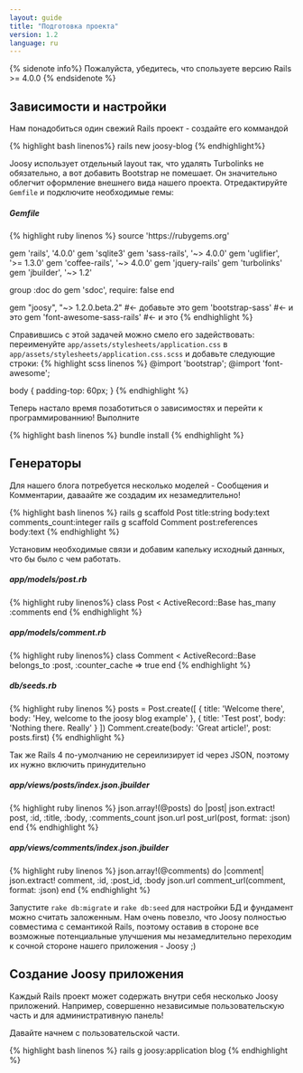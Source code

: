 ```yaml
---
layout: guide
title: "Подготовка проекта"
version: 1.2
language: ru
---
```




{% sidenote info%}
  Пожалуйста, убедитесь, что спользуете версию Rails >= 4.0.0
{% endsidenote %}

<h2>Зависимости и настройки</h2> 


Нам понадобиться один свежий Rails проект - создайте его коммандой

{% highlight bash linenos%}
  rails new joosy-blog
{% endhighlight%}

Joosy использует отдельный layout так, что удалять Turbolinks не обязательно, а вот добавить Bootstrap не помешает. Он значительно облегчит оформление внешнего вида нашего проекта.
Отредактируйте <code>Gemfile</code> и подключите  необходимые гемы:

<h5>Gemfile</h5>
{% highlight ruby linenos %}
  source 'https://rubygems.org'
 
  gem 'rails', '4.0.0'
  gem 'sqlite3'
  gem 'sass-rails', '~> 4.0.0'
  gem 'uglifier', '>= 1.3.0'
  gem 'coffee-rails', '~> 4.0.0'
  gem 'jquery-rails'
  gem 'turbolinks'
  gem 'jbuilder', '~> 1.2'
   
  group :doc do
    gem 'sdoc', require: false
  end
   
  gem "joosy", "~> 1.2.0.beta.2"      #<- добавьте это
  gem 'bootstrap-sass'                #<- и это
  gem 'font-awesome-sass-rails'       #<- и это
{% endhighlight %}

Справившись с этой задачей можно смело его задействовать:  переименуйте <code>app/assets/stylesheets/application.css</code> в <code>app/assets/stylesheets/application.css.scss</code> и добавьте следующие строки:
{% highlight scss linenos %}
  @import 'bootstrap';
  @import 'font-awesome';
   
  body {
      padding-top: 60px;
  }
{% endhighlight %}

Теперь настало время позаботиться о зависимостях и перейти к программированнию! Выполните

{% highlight bash linenos %}
  bundle install
{% endhighlight %}

<h2>Генераторы</h2>

Для нашего блога потребуется несколько моделей - Сообщения и Комментарии, даваайте же создадим их незамедлительно!

{% highlight bash linenos %}
  rails g scaffold Post title:string body:text comments_count:integer
  rails g scaffold Comment post:references body:text
{% endhighlight %}


Установим необходимые связи и добавим капельку исходный данных, что бы было с чем работать.

<h5>app/models/post.rb</h5>
{% highlight ruby linenos%}
  class Post < ActiveRecord::Base
    has_many :comments
  end
{% endhighlight %}

<h5>app/models/comment.rb</h5>
{% highlight ruby linenos%}
  class Comment < ActiveRecord::Base
    belongs_to :post, :counter_cache => true
  end
{% endhighlight %}

<h5>db/seeds.rb</h5>
{% highlight ruby linenos %}
  posts = Post.create([
    { title: 'Welcome there', body: 'Hey, welcome to the joosy blog example' },
    { title: 'Test post',     body: 'Nothing there. Really' }
  ])
  Comment.create(body: 'Great article!', post: posts.first)
{% endhighlight %}

Так же Rails 4 по-умолчанию не сереилизирует id через JSON, поэтому их нужно включить принудительно 

<h5> app/views/posts/index.json.jbuilder</h5>
{% highlight ruby linenos %}
  json.array!(@posts) do |post|
    json.extract! post, :id, :title, :body, :comments_count
    json.url post_url(post, format: :json)
  end
{% endhighlight %}

<h5>app/views/comments/index.json.jbuilder</h5>
{% highlight ruby linenos %}
  json.array!(@comments) do |comment|
    json.extract! comment, :id, :post_id, :body
    json.url comment_url(comment, format: :json)
  end
{% endhighlight %}

Запустите <code>rake db:migrate</code> и <code>rake db:seed</code> для настройки БД и фундамент можно считать заложенным. Нам очень повезло, что Joosy полностью совместима с семантикой Rails, поэтому оставив в стороне все возможные потенциальные  улучшения мы незамедлительно переходим к сочной стороне нашего приложения - Joosy ;) 

<h2> Создание Joosy приложения</h2>

Каждый Rails  проект может содержать внутри себя несколько Joosy приложений. Например, совершенно независимые пользовательскую часть и для административную панель!

Давайте начнем с пользовательской части. 

{% highlight bash linenos %}
  rails g joosy:application blog
{% endhighlight %}

